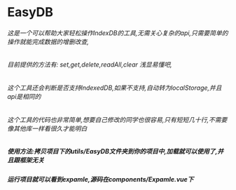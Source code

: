 # EasyDB

###### 这是一个可以帮助大家轻松操作IndexDB的工具,无需关心复杂的api,只需要简单的操作就能完成数据的增删改查,

###### 目前提供的方法有: set,get,delete,readAll,clear 浅显易懂吧,

###### 这个工具还会判断是否支持IndexedDB,如果不支持,自动转为localStorage,并且api是相同的

###### 这个工具的代码也非常简单,想要自己修改的同学也很容易,只有短短几十行,不需要像其他库一样看很久才能明白

##### 使用方法:拷贝项目下的utils/EasyDB文件夹到你的项目中,加载就可以使用了,并且跟框架无关

##### 运行项目就可以看到expamle,源码在components/Expamle.vue下